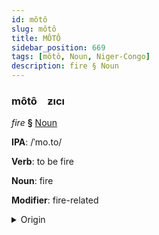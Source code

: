 ```yaml
---
id: môtô
slug: môtô
title: MÔTÔ
sidebar_position: 669
tags: [môtô, Noun, Niger-Congo]
description: fire § Noun
---
```


### môtô&emsp;<span kind="abugida">ƶıcı</span>

*fire* **§** [Noun](../../tags/Noun)

**IPA**: /ˈmo.to/

**Verb**: to be fire

**Noun**: fire

**Modifier**: fire-related

<details>
    <summary>Origin</summary>
    Chichewa/Mwani/Ngungwel/Shona/Swahili moto /ˈmó.to/<br/>
    <em>Niger-Congo Language Family</em>
</details>